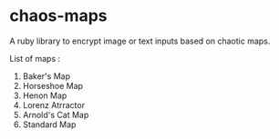 chaos-maps
=============

A ruby library to encrypt image or text inputs based on chaotic maps.

List of maps : 
1. Baker's Map
2. Horseshoe Map
3. Henon Map
4. Lorenz Atrractor
5. Arnold's Cat Map
6. Standard Map
